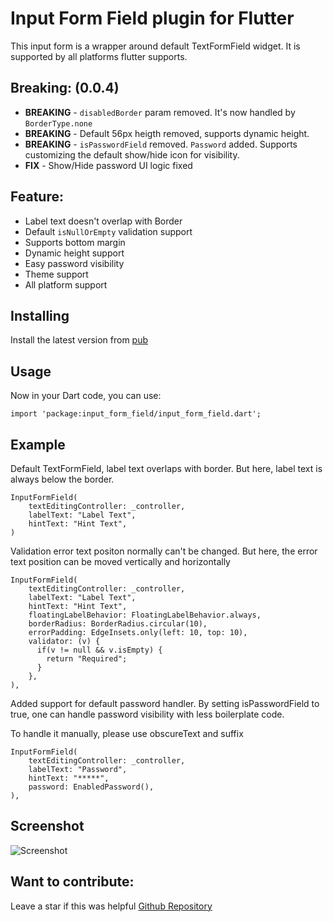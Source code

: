 # Input Form Field plugin for Flutter

This input form is a wrapper around default TextFormField widget. It is supported by all platforms flutter supports.

## Breaking: (0.0.4)
* **BREAKING** - `disabledBorder` param removed. It's now handled by `BorderType.none`
* **BREAKING** - Default 56px heigth removed, supports dynamic height.
* **BREAKING** - `isPasswordField` removed. `Password` added. Supports customizing the default show/hide icon for visibility.
* **FIX** - Show/Hide password UI logic fixed

## Feature:
- Label text doesn't overlap with Border
- Default `isNullOrEmpty` validation support
- Supports bottom margin
- Dynamic height support
- Easy password visibility
- Theme support
- All platform support

## Installing
Install the latest version from [pub](https://pub.dev/packages/input_form_field/install)

## Usage
Now in your Dart code, you can use:
```
import 'package:input_form_field/input_form_field.dart';
```

## Example
Default TextFormField, label text overlaps with border. But here, label text is always below the
border. 
```
InputFormField(
    textEditingController: _controller,
    labelText: "Label Text",
    hintText: "Hint Text",   
)
```
Validation error text positon normally can't be changed. But here, the error text position can be 
moved vertically and horizontally
```
InputFormField(
    textEditingController: _controller,
    labelText: "Label Text",
    hintText: "Hint Text",
    floatingLabelBehavior: FloatingLabelBehavior.always,
    borderRadius: BorderRadius.circular(10),
    errorPadding: EdgeInsets.only(left: 10, top: 10),
    validator: (v) {
      if(v != null && v.isEmpty) {
        return "Required";
      }
    },
),
```

Added support for default password handler. By setting isPasswordField to true, one can handle password visibility with less boilerplate code. 

To handle it manually, please use obscureText and suffix
```
InputFormField(
    textEditingController: _controller,
    labelText: "Password",
    hintText: "*****",
    password: EnabledPassword(),
),
```

## Screenshot
![Screenshot](https://github.com/dinurymomshad/input_form_field/blob/main/assets/demo.png)

## Want to contribute:
Leave a star if this was helpful [Github Repository](https://github.com/dinurymomshad/input_form_field)

